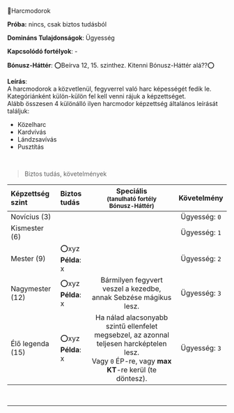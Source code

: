 🔴Harcmodorok

**Próba:** nincs, csak biztos tudásból

**Domináns Tulajdonságok**: Ügyesség

**Kapcsolódó fortélyok**: -

**Bónusz-Háttér**: ⭕Beírva 12, 15. szinthez. Kitenni Bónusz-Háttér alá??⭕

**Leírás**:\
A harcmodorok a közvetlenül, fegyverrel való harc képességét fedik le. Kategóriánként külön-külön fel kell venni rájuk a képzettséget.\
Alább összesen 4 különálló ilyen harcmodor képzettség általános leírását találjuk:
- Közelharc
- Kardvívás
- Lándzsavívás
- Pusztítás

<br />

> Biztos tudás, követelmények

| Képzettség szint | Biztos tudás              |                                          Speciális <br /> <sub>(tanulható fortély<br />Bónusz-Háttér)</sub>                                          |  Követelmény  |
|:---------------- |:------------------------- |:----------------------------------------------------------------------------------------------------------------------------------------------------:|:-------------:|
| Novícius (3)     |                           |                                                                                                                                                      | Ügyesség: `0` |
| Kismester (6)    |                           |                                                                                                                                                      | Ügyesség: `1` |
| Mester (9)       | ⭕xyz <br /> **Példa**: x |                                                                                                                                                      | Ügyesség: `2` |
| Nagymester (12)  | ⭕xyz <br /> **Példa**: x |                                           Bármilyen fegyvert veszel a kezedbe, annak Sebzése mágikus lesz.                                           | Ügyesség: `3` |
| Élő legenda (15) | ⭕xyz <br /> **Példa**: x | Ha nálad alacsonyabb szintű ellenfelet megsebzel, az azonnal teljesen harcképtelen lesz.<br />Vagy `0` ÉP-re, vagy **max KT**-re kerül (te döntesz). | Ügyesség: `3` |

<br />

---
